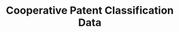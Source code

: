 ---
layout: default
bigquery: https://console.cloud.google.com/bigquery?p=patents-public-data&d=cpc&page=dataset
citation: '“Cooperative Patent Classification” by the EPO and USPTO, for public use. '
contributors: EPO, USPTO
cost: None
description: Cooperative Patent Classification Data contains the scheme and definitions
  of the Cooperative Patent Classification system for classifying patent documents.
  The CPC is the result of a partnership between the EPO and the USPTO in their joint
  effort to develop a common, internationally compatible classification system for
  technical documents, in particular patent publications, which will be used by both
  offices in the patent granting process
documentation: https://www.cooperativepatentclassification.org/cpcSchemeAndDefinitions
last_edit: 04/11/2022, 05:22:07
location: https://www.cooperativepatentclassification.org/index
maintained_by: USPTO, EPO
schema_fields:
- breakdownCode
- application_references
- level
- synonyms
- glossary
- symbol
- parents
- children
- title_full
- residual_references
- titleFull
- limiting_references
- informativeReferences
- notAllocatable
- residualReferences
- dateRevised
- titlePart
- not_allocatable
- definition
- breakdown_code
- date_revised
- ipcConcordant
- additional_only
- title_part
- informative_references
- sizeCache
- childGroups
- status
- ipc_concordant
- applicationReferences
- limitingReferences
- child_groups
shortname: cooperative_patent_classification
tags:
- patents
- science
title: Cooperative Patent Classification Data
uuid: 984374a7-16e9-4b35-9445-458daceb01bf
---
